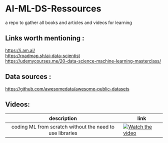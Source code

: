 # AI-ML-DS-Ressources

a repo to gather all books and articles and videos for learning

## Links worth mentioning :

https://i.am.ai/ <br>
https://roadmap.sh/ai-data-scientist <br>
https://udemycourses.me/20-data-science-machine-learning-masterclass/ <br>

## Data sources : <br>

https://github.com/awesomedata/awesome-public-datasets


## Videos:

|                       description                       | link |
| :------------------------------------------------------: | ---- |
| coding ML from scratch without the need to use libraries | [![Watch the video](https://img.youtube.com/vi/vDDjtwQDw2k/maxresdefault.jpg)](https://youtu.be/vDDjtwQDw2k)     |
